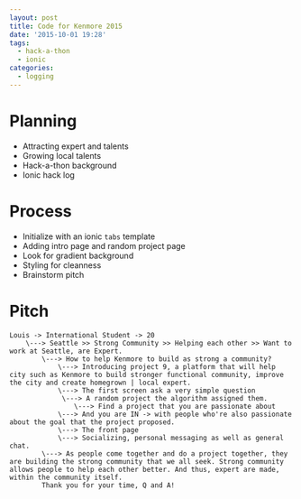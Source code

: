 ```yaml
---
layout: post
title: Code for Kenmore 2015
date: '2015-10-01 19:28'
tags:
  - hack-a-thon
  - ionic
categories:
  - logging
---
```


# Planning

+ Attracting expert and talents
+ Growing local talents
+ Hack-a-thon background
+ Ionic hack log

# Process

+ Initialize with an ionic `tabs` template
+ Adding intro page and random project page
+ Look for gradient background
+ Styling for cleanness
+ Brainstorm pitch

# Pitch

```
Louis -> International Student -> 20
	\---> Seattle >> Strong Community >> Helping each other >> Want to work at Seattle, are Expert.
		\---> How to help Kenmore to build as strong a community?
			\---> Introducing project 9, a platform that will help city such as Kenmore to build stronger functional community, improve the city and create homegrown | local expert.
			\---> The first screen ask a very simple question
			 \---> A random project the algorithm assigned them.
			 	\---> Find a project that you are passionate about
			\---> And you are IN -> with people who're also passionate about the goal that the project proposed.
			\---> The front page
			\---> Socializing, personal messaging as well as general chat.
		\---> As people come together and do a project together, they are building the strong community that we all seek. Strong community allows people to help each other better. And thus, expert are made, within the community itself.
		Thank you for your time, Q and A!
```
